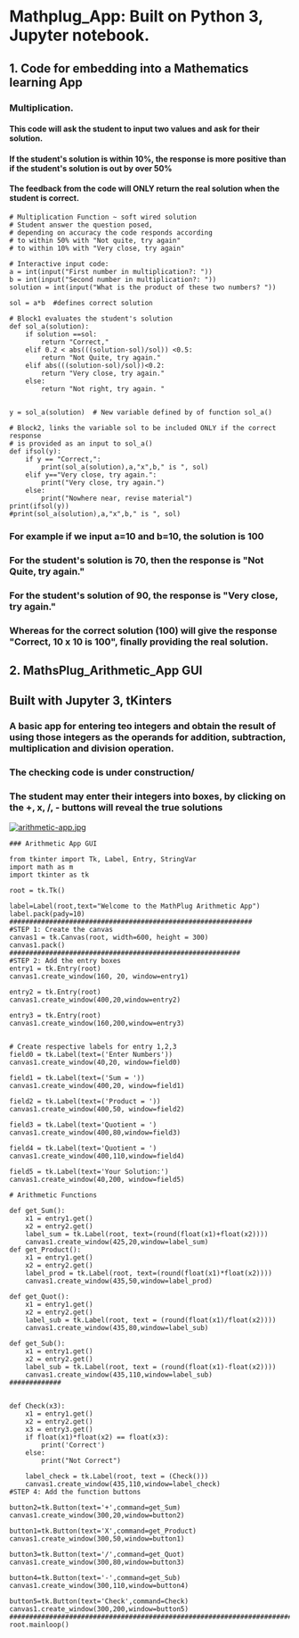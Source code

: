 # Mathplug_App:  Built on Python 3, Jupyter notebook.
## 1. Code for embedding into a Mathematics learning App
### Multiplication.
#### This code will ask the student to input two values and ask for their solution.
#### If the student's solution is within 10%, the response is more positive than if the student's solution is out by over 50%
#### The feedback from the code will ONLY return the real solution when the student is correct.

```
# Multiplication Function ~ soft wired solution
# Student answer the question posed, 
# depending on accuracy the code responds according
# to within 50% with "Not quite, try again"
# to within 10% with "Very close, try again"

# Interactive input code:
a = int(input("First number in multiplication?: "))
b = int(input("Second number in multiplication?: "))
solution = int(input("What is the product of these two numbers? "))

sol = a*b  #defines correct solution

# Block1 evaluates the student's solution
def sol_a(solution):
    if solution ==sol:
        return "Correct,"
    elif 0.2 < abs(((solution-sol)/sol)) <0.5:
        return "Not Quite, try again."
    elif abs(((solution-sol)/sol))<0.2:
        return "Very close, try again."
    else:
        return "Not right, try again. "


y = sol_a(solution)  # New variable defined by of function sol_a()

# Block2, links the variable sol to be included ONLY if the correct response
# is provided as an input to sol_a()
def ifsol(y):
    if y == "Correct,":
        print(sol_a(solution),a,"x",b," is ", sol)
    elif y=="Very close, try again.":
        print("Very close, try again.")
    else:
        print("Nowhere near, revise material")
print(ifsol(y))
#print(sol_a(solution),a,"x",b," is ", sol)

```

### For example if we input a=10 and b=10, the solution is 100
### For the student's solution is 70, then the response is "Not Quite, try again."
### For the student's solution of 90, the response is "Very close, try again."
### Whereas for the correct solution (100) will give the response "Correct, 10 x 10  is  100", finally providing the real solution.


## 2. MathsPlug_Arithmetic_App GUI
## Built with Jupyter 3, tKinters
### A basic app for entering teo integers and obtain the result of using those integers as the operands for addition, subtraction, multiplication and division operation.
### The checking code is under construction/

### The student may enter their integers into boxes, by clicking on the +, x, /, -  buttons will reveal the true solutions

[![arithmetic-app.jpg](https://i.postimg.cc/ZqxJ6z62/arithmetic-app.jpg)](https://postimg.cc/94z3jS8Y)



```
### Arithmetic App GUI

from tkinter import Tk, Label, Entry, StringVar
import math as m
import tkinter as tk

root = tk.Tk()

label=Label(root,text="Welcome to the MathPlug Arithmetic App")
label.pack(pady=10)
#############################################################
#STEP 1: Create the canvas
canvas1 = tk.Canvas(root, width=600, height = 300)
canvas1.pack()
##########################################################
#STEP 2: Add the entry boxes
entry1 = tk.Entry(root)
canvas1.create_window(160, 20, window=entry1)

entry2 = tk.Entry(root)
canvas1.create_window(400,20,window=entry2)

entry3 = tk.Entry(root)
canvas1.create_window(160,200,window=entry3)


# Create respective labels for entry 1,2,3
field0 = tk.Label(text=('Enter Numbers'))           
canvas1.create_window(40,20, window=field0)

field1 = tk.Label(text=('Sum = '))           
canvas1.create_window(400,20, window=field1)

field2 = tk.Label(text=('Product = '))           
canvas1.create_window(400,50, window=field2)

field3 = tk.Label(text='Quotient = ')
canvas1.create_window(400,80,window=field3)

field4 = tk.Label(text='Quotient = ')
canvas1.create_window(400,110,window=field4)

field5 = tk.Label(text='Your Solution:')
canvas1.create_window(40,200, window=field5)

# Arithmetic Functions

def get_Sum():
    x1 = entry1.get()
    x2 = entry2.get()
    label_sum = tk.Label(root, text=(round(float(x1)+float(x2))))
    canvas1.create_window(425,20,window=label_sum)  
def get_Product():
    x1 = entry1.get()
    x2 = entry2.get()
    label_prod = tk.Label(root, text=(round(float(x1)*float(x2))))
    canvas1.create_window(435,50,window=label_prod)
    
def get_Quot():
    x1 = entry1.get()
    x2 = entry2.get()
    label_sub = tk.Label(root, text = (round(float(x1)/float(x2))))
    canvas1.create_window(435,80,window=label_sub)
    
def get_Sub():
    x1 = entry1.get()
    x2 = entry2.get()
    label_sub = tk.Label(root, text = (round(float(x1)-float(x2))))
    canvas1.create_window(435,110,window=label_sub)
#############


def Check(x3):
    x1 = entry1.get()
    x2 = entry2.get()
    x3 = entry3.get()
    if float(x1)*float(x2) == float(x3):
        print('Correct')
    else:
        print("Not Correct")    
        
    label_check = tk.Label(root, text = (Check()))
    canvas1.create_window(435,110,window=label_check)
#STEP 4: Add the function buttons

button2=tk.Button(text='+',command=get_Sum)
canvas1.create_window(300,20,window=button2)

button1=tk.Button(text='X',command=get_Product)
canvas1.create_window(300,50,window=button1)

button3=tk.Button(text='/',command=get_Quot)
canvas1.create_window(300,80,window=button3)

button4=tk.Button(text='-',command=get_Sub)
canvas1.create_window(300,110,window=button4)

button5=tk.Button(text='Check',command=Check)
canvas1.create_window(300,200,window=button5)
#######################################################################
root.mainloop()
```
